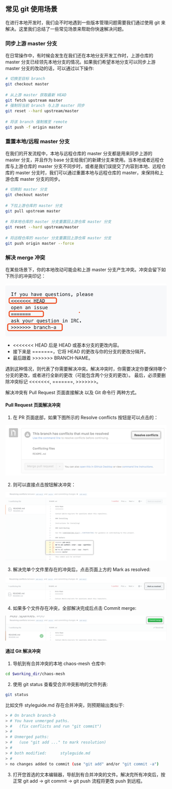 ## 常见 git 使用场景

在进行本地开发时，我们会不时地遇到一些版本管理问题需要我们通过使用 git 来解决。这里我们总结了一些常见场景来帮助你快速解决问题。


### 同步上游 master 分支

在日常操作中，有时候会发生在我们还在本地分支开发工作时，上游仓库的 master 分支已经领先本地分支的情况。如果我们希望本地分支可以同步上游 master 分支的改动的话，可以通过以下操作:

```bash
# 切换至目标 branch
git checkout master

# 从上游 master 获取最新 HEAD
git fetch upstream master 
# 强制将当前 branch 与上游 master 同步
git reset --hard upstream/master

# 将该 branch 强制推至 remote
git push -f origin master

```

### 重置本地/远程 master 分支

在我们的开发流程中，本地与远程仓库的 master 分支都是用来同步上游的 master 分支，并且作为 base 分支给我们的新建分支来使用。当本地或者远程仓库与上游仓库的 master 分支不同步时，或者是我们误提交了内容到本地、远程仓库的 master 分支时，我们可以通过重置本地与远程仓库的 master，来保持和上游仓库 master 分支的同步。

```bash
# 切换到 master 分支
git checkout master

# 下拉上游仓库的 master 分支
git pull upstream master

# 将本地仓库的 master 分支重置回上游仓库 master 分支
git reset --hard upstream/master

# 将远程仓库的 master 分支重置回上游仓库 master 分支
git push origin master --force
```

### 解决 merge 冲突

在某些场景下，你的本地改动可能会和上游 master 分支产生冲突。冲突会留下如下所示的冲突印记：

![](./images/merge-conflict.png)

* <<<<<<< HEAD 后是 HEAD 或基本分支的更改内容。 
* 接下来是 =======，它将 HEAD 的更改与你的分支的更改分隔开。
* 最后跟着 >>>>>>> BRANCH-NAME。 

遇到这种情况，则代表了你需要解决冲突。解决冲突时，你需要决定你要保持哪个分支的更改，或者进行全新的更改（可能包含两个分支的更改）。 最后，必须要删除冲突标记 <<<<<<<, =======, >>>>>>>。

解决冲突有 Pull Request 页面直接解决 以及 Git 命令行 两种方式。

#### Pull Request 页面解决冲突

1. 在 PR 页面底部，如果下图所示的 Resolve conflicts 按钮是可以点击的： 

![](./images/solve-conflict-on-pr.png)

2. 则可以直接点击按钮解决冲突：

![](./images/solve-conflict-page.png)

3. 解决完单个文件里存在的冲突后，点击页面上方的 Mark as resolved:

![](./images/mark-as-resolved.png)

4. 如果多个文件存在冲突，全部解决完成后点击 Commit merge:

![](./images/commit-after-solved.png)

#### 通过 Git 解决冲突

1.  导航到有合并冲突的本地 chaos-mesh 仓库中:

```bash
cd $working_dir/chaos-mesh
```

2. 使用 git status 查看受合并冲突影响的文件列表:

```bash
git status
```
比如文件 styleguide.md 存在合并冲突，则预期输出类似于:

```bash
> # On branch branch-b
> # You have unmerged paths.
> #   (fix conflicts and run "git commit")
> #
> # Unmerged paths:
> #   (use "git add ..." to mark resolution)
> #
> # both modified:      styleguide.md
> #
> no changes added to commit (use "git add" and/or "git commit -a")
```

3. 打开您首选的文本编辑器，导航到有合并冲突的文件。解决完所有冲突后，按正常 git add -> git commit -> git push 流程将更改 push 到远程。
